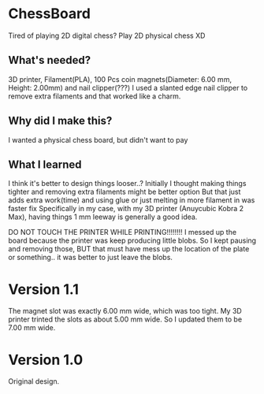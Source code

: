 # ChessBoard
Tired of playing 2D digital chess? Play 2D physical chess XD

## What's needed?
3D printer, Filament(PLA), 100 Pcs coin magnets(Diameter: 6.00 mm, Height: 2.00mm)
and nail clipper(???)
  I used a slanted edge nail clipper to remove extra filaments and that worked like a charm.

## Why did I make this?
I wanted a physical chess board, but didn't want to pay 

## What I learned
I think it's better to design things looser..?
  Initially I thought making things tighter and removing extra filaments might be better option
  But that just adds extra work(time) and using glue or just melting in more filament in was faster fix
  Specifically in my case, with my 3D printer (Anuycubic Kobra 2 Max), having things 1 mm leeway is generally a good idea.

DO NOT TOUCH THE PRINTER WHILE PRINTING!!!!!!!!
  I messed up the board because the printer was keep producing little blobs.
  So I kept pausing and removing those, BUT that must have mess up the location of the plate or something..
    it was better to just leave the blobs.

# Version 1.1
The magnet slot was exactly 6.00 mm wide, which was too tight.
My 3D printer trinted the slots as about 5.00 mm wide.
So I updated them to be 7.00 mm wide.

# Version 1.0
Original design.
